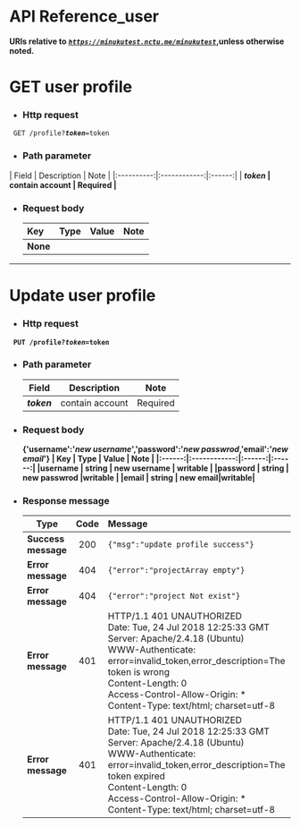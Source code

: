 API Reference_user
===
**URIs relative to <em style='color:Dark'><code>https://minukutest.nctu.me/minukutest</code></em>,unless otherwise noted.**

# GET user profile

- ### Http request  
<code> GET /profile?<em><b>token</b></em>=token </code>

- ### Path parameter 

| Field   |      Description     |  Note |
    |:----------:|:------------:|:------:|
 	| <em><b>token<b></em> | contain account  | Required |


- ### Request body 
    | Key   |      Type     |  Value | Note  |
    |:------|:------------:|:------:|:------:|
    | <b>None</b> |  | | |



---

# Update user profile

- ### Http request 
<code> PUT /profile?<em><b>token</b></em>=token</code>

- ### Path parameter 
    | Field    |      Description     |  Note |
    |:----------:|:------------:|:------:|
    | <em><b>token<b></em> | contain account  | Required |

- ### Request body
    {'<b>username</b>':'<i>new username</i>','<b>password</b>':'<i>new passwrod</i>,'<b>email</b>':'<i>new email</i>'}
     | Key   |      Type     |  Value | Note  |
    |:------:|:------------:|:------:|:------:|
    |<b>username</b> | string | new username | writable |
    |<b>password</b> | string | new passwrod |writable  |
    |<b>email</b> | string | new email|writable|
- ### Response message

    | Type   |      Code     |  Message |
    |----------|:------------:|:------|
    |<b>Success message</b> | 200 | `{"msg":"update profile success"}` |
    |<b>Error message</b> | 404 | `{"error":"projectArray empty"}` |
    |<b>Error message</b> | 404 | `{"error":"project Not exist"}` |
	|<b>Error message</b> | 401 | HTTP/1.1 401 UNAUTHORIZED<br>Date: Tue, 24 Jul 2018 12:25:33 GMT<br>Server: Apache/2.4.18 (Ubuntu)<br>WWW-Authenticate: error=invalid_token,error_description=The token is wrong<br>Content-Length: 0<br>Access-Control-Allow-Origin: *<br>Content-Type: text/html; charset=utf-8 |
	|<b>Error message</b> | 401 | HTTP/1.1 401 UNAUTHORIZED<br>Date: Tue, 24 Jul 2018 12:25:33 GMT<br>Server: Apache/2.4.18 (Ubuntu)<br>WWW-Authenticate: error=invalid_token,error_description=The token expired<br>Content-Length: 0<br>Access-Control-Allow-Origin: *<br>Content-Type: text/html; charset=utf-8 |

